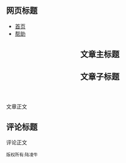 <html>
	<head>
		<meta charset="utf-8">
		<title></title>
	</head>
	<body>
<article>
	<h1>网页标题</h1>
   <ul>
	   <li><a href="index.html">首页</a></li>
       <li><a href="help.html">帮助</a></li>
   </ul>
   <header>
	   <hgroup>
   					<h1>文章主标题</h1> 
   					<h2>文章子标题</h2>
   	   </hgroup>
   </header>
   <p>文章正文</p>
   <h1>评论标题</h1>
   <p>评论正文</p>
   <p><small>版权所有:陆凌牛</small></p>
</article>
</body>
</html>

